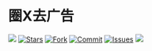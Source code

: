 # 圈X去广告

![](https://visitor-badge.glitch.me/badge?page_id=cat-kun.QuantumultX-block-ad) 
[![Stars](https://img.shields.io/github/stars/cat-kun/QuantumultX-block-ad)](https://github.com/cat-kun/QuantumultX-block-ad/stargazers)
[![Fork](https://img.shields.io/github/forks/cat-kun/QuantumultX-block-ad)](https://github.com/cat-kun/QuantumultX-block-ad/network/members)
[![Commit](https://img.shields.io/github/commit-activity/m/cat-kun/QuantumultX-block-ad?label=Commits)](https://github.com/cat-kun/QuantumultX-block-ad/commits/master)
[![Issues](https://img.shields.io/github/issues/cat-kun/QuantumultX-block-ad)](https://github.com/cat-kun/QuantumultX-block-ad/issues)
[![](https://img.shields.io/github/followers/cat-kun?label=follow&style=social)](https://github.com/cat-kun)
